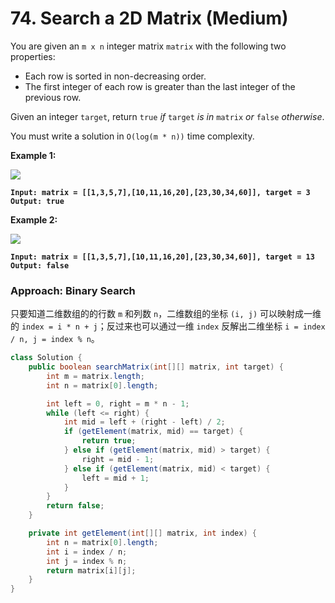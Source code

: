 # 74. Search a 2D Matrix (Medium)

You are given an `m x n` integer matrix `matrix` with the following two properties:

* Each row is sorted in non-decreasing order.
* The first integer of each row is greater than the last integer of the previous row.

Given an integer `target`, return `true` _if_ `target` _is in_ `matrix` _or_ `false` _otherwise_.

You must write a solution in `O(log(m * n))` time complexity.&#x20;

**Example 1:**

![](https://assets.leetcode.com/uploads/2020/10/05/mat.jpg)

<pre><code><strong>Input: matrix = [[1,3,5,7],[10,11,16,20],[23,30,34,60]], target = 3
</strong><strong>Output: true
</strong></code></pre>

**Example 2:**

![](https://assets.leetcode.com/uploads/2020/10/05/mat2.jpg)

<pre><code><strong>Input: matrix = [[1,3,5,7],[10,11,16,20],[23,30,34,60]], target = 13
</strong><strong>Output: false
</strong></code></pre>



### Approach: Binary Search

只要知道二维数组的的行数 `m` 和列数 `n`，二维数组的坐标 `(i, j)` 可以映射成一维的 `index = i * n + j`；反过来也可以通过一维 `index` 反解出二维坐标 `i = index / n, j = index % n`。

```java
class Solution {
    public boolean searchMatrix(int[][] matrix, int target) {
        int m = matrix.length;
        int n = matrix[0].length;

        int left = 0, right = m * n - 1;
        while (left <= right) {
            int mid = left + (right - left) / 2;
            if (getElement(matrix, mid) == target) {
                return true;
            } else if (getElement(matrix, mid) > target) {
                right = mid - 1;
            } else if (getElement(matrix, mid) < target) {
                left = mid + 1;
            }
        }
        return false;
    }

    private int getElement(int[][] matrix, int index) {
        int n = matrix[0].length;
        int i = index / n;
        int j = index % n;
        return matrix[i][j];
    }
}
```
